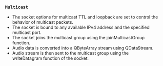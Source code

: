 
### `Multicast`

- The socket options for multicast TTL and loopback are set to control the behavior of multicast packets.
- The socket is bound to any available IPv4 address and the specified multicast port.
- The socket joins the multicast group using the joinMulticastGroup function.
- Audio data is converted into a QByteArray stream using QDataStream.
- Audio stream is then sent to the multicast group using the writeDatagram function of the socket. 

